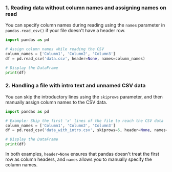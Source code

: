 ### **1. Reading data without column names and assigning names on read**
You can specify column names during reading using the `names` parameter in `pandas.read_csv()` if your file doesn't have a header row.

```python
import pandas as pd

# Assign column names while reading the CSV
column_names = ['Column1', 'Column2', 'Column3']
df = pd.read_csv('data.csv', header=None, names=column_names)

# Display the DataFrame
print(df)
```

### **2. Handling a file with intro text and unnamed CSV data**
You can skip the introductory lines using the `skiprows` parameter, and then manually assign column names to the CSV data.

```python
import pandas as pd

# Example: Skip the first 'x' lines of the file to reach the CSV data
column_names = ['Column1', 'Column2', 'Column3']
df = pd.read_csv('data_with_intro.csv', skiprows=5, header=None, names=column_names)

# Display the DataFrame
print(df)
```

In both examples, `header=None` ensures that pandas doesn't treat the first row as column headers, and `names` allows you to manually specify the column names.